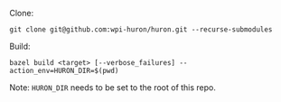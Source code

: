 Clone: 
```
git clone git@github.com:wpi-huron/huron.git --recurse-submodules
```

Build:
```
bazel build <target> [--verbose_failures] --action_env=HURON_DIR=$(pwd)
```

Note: ```HURON_DIR``` needs to be set to the root of this repo.
